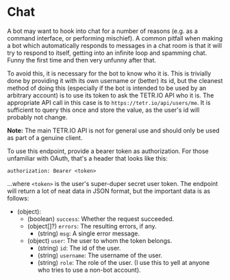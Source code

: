 # Chat

A bot may want to hook into chat for a number of reasons (e.g. as a command interface, or performing mischief). A common pitfall when making a bot which automatically responds to messages in a chat room is that it will try to respond to itself, getting into an infinite loop and spamming chat. Funny the first time and then very unfunny after that.

To avoid this, it is necessary for the bot to know who it is. This is trivially done by providing it with its own username or (better) its id, but the cleanest method of doing this (especially if the bot is intended to be used by an arbitrary account) is to use its token to ask the TETR.IO API who it is. The appropriate API call in this case is to `https://tetr.io/api/users/me`. It is sufficient to query this once and store the value, as the user's id will probably not change.

**Note:** The main TETR.IO API is not for general use and should only be used as part of a genuine client.

To use this endpoint, provide a bearer token as authorization. For those unfamiliar with OAuth, that's a header that looks like this: 

```http
authorization: Bearer <token>
```

...where `<token>` is the user's super-duper secret user token. The endpoint will return a lot of neat data in JSON format, but the important data is as follows:

* (object):
    * (boolean) `success`: Whether the request succeeded.
    * (object[]?) `errors`: The resulting errors, if any.
        * (string) `msg`: A single error message.
    * (object) `user`: The user to whom the token belongs.
        * (string) `id`: The id of the user.
        * (string) `username`: The username of the user.
        * (string) `role`: The role of the user. (I use this to yell at anyone who tries to use a non-bot account).